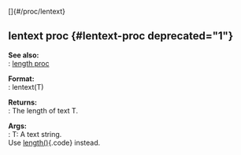 []{#/proc/lentext}    
## lentext proc {#lentext-proc deprecated="1"}    
**See also:**    
:   [length proc](/ref/proc/length)    
<!-- -->    
**Format:**    
:   lentext(T)    
<!-- -->    
**Returns:**    
:   The length of text T.    
<!-- -->    
**Args:**    
:   T: A text string.    
Use [length()](/ref/proc/length){.code} instead.  